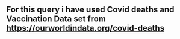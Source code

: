 ## For this query i have used Covid deaths and Vaccination Data set from https://ourworldindata.org/covid-deaths
